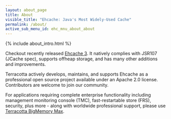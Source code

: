 ```yaml
---
layout: about_page
title: About
visible_title: "Ehcache: Java's Most Widely-Used Cache"
permalink: /about/
active_sub_menu_id: ehc_mnu_about_about
---
```


{% include about_intro.html %}

Checkout recently released [Ehcache 3](/documentation/3.0/). It natively complies with JSR107 (JCache spec), supports offheap storage, and has many other additions and improvements.

Terracotta actively develops, maintains, and supports Ehcache as a professional open source project available under an Apache 2.0 license.  Contributors are welcome to join our community.

For applications requiring complete enterprise functionality including management monitoring console (TMC), fast-restartable store (FRS), security, plus more - along with worldwide professional support, please use [Terracotta BigMemory Max](http://terracotta.org/products/bigmemorymax).
